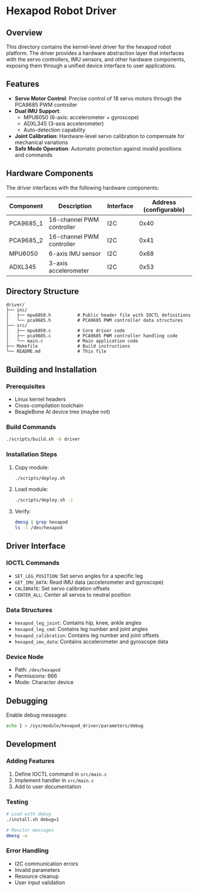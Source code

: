 # Hexapod Robot Driver

## Overview

This directory contains the kernel-level driver for the hexapod robot platform. The driver provides a hardware abstraction layer that interfaces with the servo controllers, IMU sensors, and other hardware components, exposing them through a unified device interface to user applications.

## Features

- **Servo Motor Control**: Precise control of 18 servo motors through the PCA9685 PWM controller
- **Dual IMU Support**:
  - MPU6050 (6-axis: accelerometer + gyroscope)
  - ADXL345 (3-axis accelerometer)
  - Auto-detection capability
- **Joint Calibration**: Hardware-level servo calibration to compensate for mechanical variations
- **Safe Mode Operation**: Automatic protection against invalid positions and commands

## Hardware Components

The driver interfaces with the following hardware components:

| Component | Description               | Interface | Address (configurable) |
|-----------|---------------------------|-----------|------------------------|
| PCA9685_1 | 16-channel PWM controller | I2C       | 0x40                   |
| PCA9685_2 | 16-channel PWM controller | I2C       | 0x41                   |
| MPU6050   | 6-axis IMU sensor         | I2C       | 0x68                   |
| ADXL345   | 3-axis accelerometer      | I2C       | 0x53                   |

## Directory Structure

```
driver/
├── inc/
│   ├── mpu6050.h          # Public header file with IOCTL definitions
│   └── pca9685.h          # PCA9685 PWM controller data structures
├── src/
│   ├── mpu6050.c          # Core driver code
│   ├── pca9685.c          # PCA9685 PWM controller handling code
│   └── main.c             # Main application code
├── Makefile               # Build instructions
└── README.md              # This file
```

## Building and Installation

### Prerequisites

- Linux kernel headers
- Cross-compilation toolchain
- BeagleBone AI device tree (maybe not)

### Build Commands

```bash
./scripts/build.sh -b driver
```

### Installation Steps

1. Copy module:
   ```bash
   ./scripts/deploy.sh
   ```

2. Load module:
   ```bash
   ./scripts/deploy.sh -i
   ```

3. Verify:
   ```bash
   dmesg | grep hexapod
   ls -l /dev/hexapod
   ```

## Driver Interface

### IOCTL Commands

- `SET_LEG_POSITION`: Set servo angles for a specific leg
- `GET_IMU_DATA`: Read IMU data (accelerometer and gyroscope)
- `CALIBRATE`: Set servo calibration offsets
- `CENTER_ALL`: Center all servos to neutral position

### Data Structures

- `hexapod_leg_joint`: Contains hip, knee, ankle angles
- `hexapod_leg_cmd`: Contains leg number and joint angles
- `hexapod_calibration`: Contains leg number and joint offsets
- `hexapod_imu_data`: Contains accelerometer and gyroscope data

### Device Node

- Path: `/dev/hexapod`
- Permissions: 666
- Mode: Character device

## Debugging

Enable debug messages:

```bash
echo 1 > /sys/module/hexapod_driver/parameters/debug
```

## Development

### Adding Features

1. Define IOCTL command in `src/main.c`
2. Implement handler in `src/main.c`
3. Add to user documentation

### Testing

```bash
# Load with debug
./install.sh debug=1

# Monitor messages
dmesg -w
```

### Error Handling

- I2C communication errors
- Invalid parameters
- Resource cleanup
- User input validation
